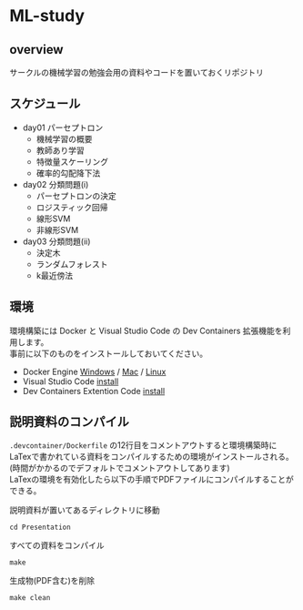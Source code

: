 # ML-study

## overview
サークルの機械学習の勉強会用の資料やコードを置いておくリポジトリ

## スケジュール
- day01 パーセプトロン
    - 機械学習の概要
    - 教師あり学習
    - 特徴量スケーリング
    - 確率的勾配降下法
- day02 分類問題(i)
    - パーセプトロンの決定
    - ロジスティック回帰
    - 線形SVM
    - 非線形SVM
- day03 分類問題(ii)
    - 決定木
    - ランダムフォレスト
    - k最近傍法

## 環境
環境構築には Docker と Visual Studio Code の Dev Containers 拡張機能を利用します。  
事前に以下のものをインストールしておいてください。
- Docker Engine 
[Windows](https://docs.docker.com/desktop/install/windows-install/) /
[Mac](https://docs.docker.com/desktop/install/mac-install/) /
[Linux](https://docs.docker.com/desktop/install/linux-install/)
- Visual Studio Code [install](https://code.visualstudio.com/download)
- Dev Containers Extention Code [install](https://marketplace.visualstudio.com/items?itemName=ms-vscode-remote.remote-containers)

## 説明資料のコンパイル
`.devcontainer/Dockerfile` の12行目をコメントアウトすると環境構築時に
LaTexで書かれている資料をコンパイルするための環境がインストールされる。(時間がかかるのでデフォルトでコメントアウトしてあります)  
LaTexの環境を有効化したら以下の手順でPDFファイルにコンパイルすることができる。

説明資料が置いてあるディレクトリに移動
```
cd Presentation
```

すべての資料をコンパイル
```
make
```

生成物(PDF含む)を削除
```
make clean
```